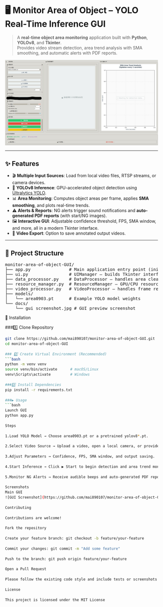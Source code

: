 # 🖥️ Monitor Area of Object – YOLO Real-Time Inference GUI

> A **real-time object area monitoring** application built with **Python**, **YOLOv8**, and **Tkinter**.  
> Provides video stream detection, area trend analysis with SMA smoothing, and automatic alerts with PDF reports.

![GUI Screenshot](https://github.com/mai890107/monitor-area-of-object-GUI/raw/main/docs/gui%20screenshot.jpg)

---

## ✨ Features

- 🎬 **Multiple Input Sources**: Load from local video files, RTSP streams, or camera devices.  
- 🤖 **YOLOv8 Inference**: GPU-accelerated object detection using [Ultralytics YOLO](https://github.com/ultralytics/ultralytics).  
- 📊 **Area Monitoring**: Computes object areas per frame, applies **SMA smoothing**, and plots real-time trends.  
- ⚠ **Alerts & Reports**: NG alerts trigger sound notifications and **auto-generated PDF reports** (with start/NG images).  
- 🖼 **Interactive GUI**: Adjustable confidence threshold, FPS, SMA window, and more, all in a modern Tkinter interface.  
- 💾 **Video Export**: Option to save annotated output videos.

---

## 📂 Project Structure
<pre>
monitor-area-of-object-GUI/
├── app.py               # Main application entry point (initializes YOLOInferenceApp)
├── ui.py                # UIManager – builds Tkinter interface and layouts
├── data_processor.py    # DataProcessor – handles area cleaning, trend checks, NG detection
├── resource_manager.py  # ResourceManager – GPU/CPU resource handling and cleanup
├── video_processor.py   # VideoProcessor – handles frame reading, YOLO inference, and plotting
├── models/
│   └── area0903.pt      # Example YOLO model weights
└── docs/
    └── gui screenshot.jpg # GUI preview screenshot
</pre>




🚀 Installation

###1️⃣ Clone Repository
```bash
git clone https://github.com/mai890107/monitor-area-of-object-GUI.git
cd monitor-area-of-object-GUI

### 2️⃣ Create Virtual Environment (Recommended)
```bash
python -m venv venv
source venv/bin/activate      # macOS/Linux
venv\Scripts\activate         # Windows

###3️⃣ Install Dependencies
pip install -r requirements.txt

###▶ Usage
```bash
Launch GUI
python app.py

Steps

1.Load YOLO Model → Choose area0903.pt or a pretrained yolov8*.pt.

2.Select Video Source → Upload a video, open a local camera, or provide an RTSP URL.

3.Adjust Parameters → Confidence, FPS, SMA window, and output saving.

4.Start Inference → Click ▶ Start to begin detection and area trend monitoring.

5.Monitor NG Alerts → Receive audible beeps and auto-generated PDF reports when conditions are met.

Screenshots
Main GUI
![GUI Screenshot](https://github.com/mai890107/monitor-area-of-object-GUI/raw/main/docs/gui%20screenshot.jpg)

Contributing

Contributions are welcome!

Fork the repository

Create your feature branch: git checkout -b feature/your-feature

Commit your changes: git commit -m "Add some feature"

Push to the branch: git push origin feature/your-feature

Open a Pull Request

Please follow the existing code style and include tests or screenshots where applicable.

License

This project is licensed under the MIT License

